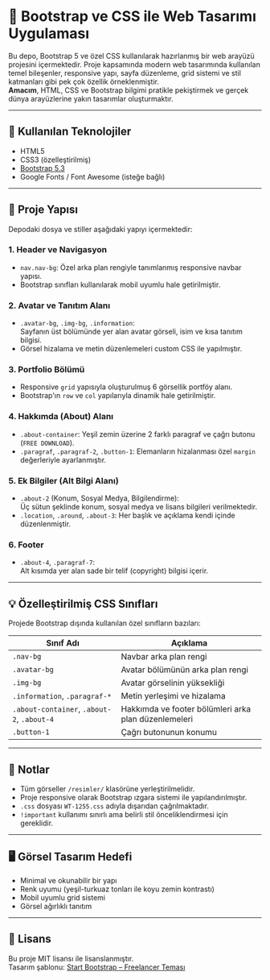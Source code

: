 
# 🎨 Bootstrap ve CSS ile Web Tasarımı Uygulaması

Bu depo, Bootstrap 5 ve özel CSS kullanılarak hazırlanmış bir web arayüzü projesini içermektedir. Proje kapsamında modern web tasarımında kullanılan temel bileşenler, responsive yapı, sayfa düzenleme, grid sistemi ve stil katmanları gibi pek çok özellik örneklenmiştir.  
**Amacım**, HTML, CSS ve Bootstrap bilgimi pratikle pekiştirmek ve gerçek dünya arayüzlerine yakın tasarımlar oluşturmaktır.

---

## 🔧 Kullanılan Teknolojiler
- HTML5  
- CSS3 (özelleştirilmiş)  
- [Bootstrap 5.3](https://getbootstrap.com/)  
- Google Fonts / Font Awesome (isteğe bağlı)

---

## 📁 Proje Yapısı

Depodaki dosya ve stiller aşağıdaki yapıyı içermektedir:

### 1. Header ve Navigasyon
- `nav.nav-bg`: Özel arka plan rengiyle tanımlanmış responsive navbar yapısı.
- Bootstrap sınıfları kullanılarak mobil uyumlu hale getirilmiştir.

### 2. Avatar ve Tanıtım Alanı
- `.avatar-bg`, `.img-bg`, `.information`:  
  Sayfanın üst bölümünde yer alan avatar görseli, isim ve kısa tanıtım bilgisi.
- Görsel hizalama ve metin düzenlemeleri custom CSS ile yapılmıştır.

### 3. Portfolio Bölümü
- Responsive `grid` yapısıyla oluşturulmuş 6 görsellik portföy alanı.
- Bootstrap'ın `row` ve `col` yapılarıyla dinamik hale getirilmiştir.

### 4. Hakkımda (About) Alanı
- `.about-container`: Yeşil zemin üzerine 2 farklı paragraf ve çağrı butonu (`FREE DOWNLOAD`).
- `.paragraf`, `.paragraf-2`, `.button-1`: Elemanların hizalanması özel `margin` değerleriyle ayarlanmıştır.

### 5. Ek Bilgiler (Alt Bilgi Alanı)
- `.about-2` (Konum, Sosyal Medya, Bilgilendirme):  
  Üç sütun şeklinde konum, sosyal medya ve lisans bilgileri verilmektedir.
- `.location`, `.around`, `.about-3`: Her başlık ve açıklama kendi içinde düzenlenmiştir.

### 6. Footer
- `.about-4`, `.paragraf-7`:  
  Alt kısımda yer alan sade bir telif (copyright) bilgisi içerir.

---

## 💡 Özelleştirilmiş CSS Sınıfları

Projede Bootstrap dışında kullanılan özel sınıfların bazıları:

| Sınıf Adı | Açıklama |
|-----------|----------|
| `.nav-bg` | Navbar arka plan rengi |
| `.avatar-bg` | Avatar bölümünün arka plan rengi |
| `.img-bg` | Avatar görselinin yüksekliği |
| `.information`, `.paragraf-*` | Metin yerleşimi ve hizalama |
| `.about-container`, `.about-2`, `.about-4` | Hakkımda ve footer bölümleri arka plan düzenlemeleri |
| `.button-1` | Çağrı butonunun konumu |

---

## 📌 Notlar
- Tüm görseller `/resimler/` klasörüne yerleştirilmelidir.
- Proje responsive olarak Bootstrap ızgara sistemi ile yapılandırılmıştır.
- `.css` dosyası `WT-1255.css` adıyla dışarıdan çağrılmaktadır.
- `!important` kullanımı sınırlı ama belirli stil önceliklendirmesi için gereklidir.

---

## 🖥️ Görsel Tasarım Hedefi
- Minimal ve okunabilir bir yapı
- Renk uyumu (yeşil-turkuaz tonları ile koyu zemin kontrastı)
- Mobil uyumlu grid sistemi
- Görsel ağırlıklı tanıtım

---

## 📄 Lisans

Bu proje MIT lisansı ile lisanslanmıştır.  
Tasarım şablonu: [Start Bootstrap – Freelancer Teması](https://startbootstrap.com/theme/freelancer)
